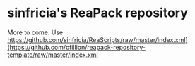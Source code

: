 # sinfricia's ReaPack repository

More to come. Use https://github.com/sinfricia/ReaScripts/raw/master/index.xml](https://github.com/cfillion/reapack-repository-template/raw/master/index.xml
